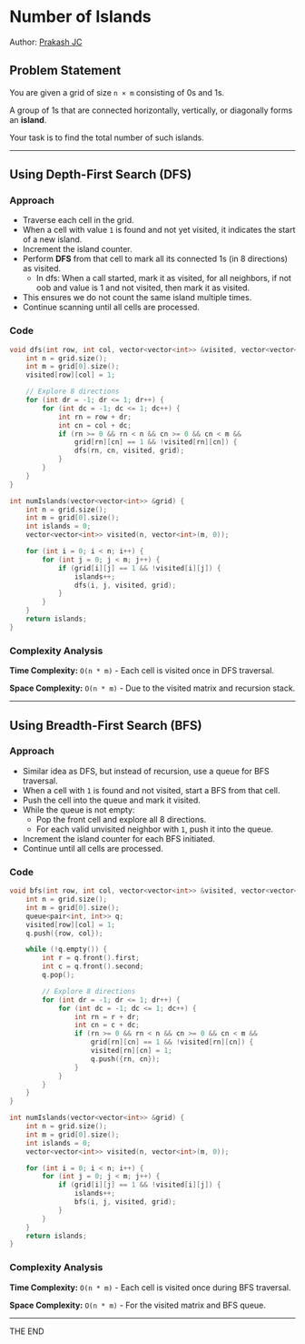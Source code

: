 # Number of Islands

Author: [Prakash JC](https://prakash079513.github.io)

## **Problem Statement**

You are given a grid of size `n × m` consisting of 0s and 1s.

A group of 1s that are connected horizontally, vertically, or diagonally forms an **island**.

Your task is to find the total number of such islands.

---

## **Using Depth-First Search (DFS)**

### **Approach**

- Traverse each cell in the grid.
- When a cell with value `1` is found and not yet visited, it indicates the start of a new island.
- Increment the island counter.
- Perform **DFS** from that cell to mark all its connected 1s (in 8 directions) as visited.
  - In dfs: When a call started, mark it as visited, for all neighbors, if not oob and value is 1 and not visited, then mark it as visited.
- This ensures we do not count the same island multiple times.
- Continue scanning until all cells are processed.

### **Code**

```cpp
void dfs(int row, int col, vector<vector<int>> &visited, vector<vector<int>> &grid) {
    int n = grid.size();
    int m = grid[0].size();
    visited[row][col] = 1;

    // Explore 8 directions
    for (int dr = -1; dr <= 1; dr++) {
        for (int dc = -1; dc <= 1; dc++) {
            int rn = row + dr;
            int cn = col + dc;
            if (rn >= 0 && rn < n && cn >= 0 && cn < m &&
                grid[rn][cn] == 1 && !visited[rn][cn]) {
                dfs(rn, cn, visited, grid);
            }
        }
    }
}

int numIslands(vector<vector<int>> &grid) {
    int n = grid.size();
    int m = grid[0].size();
    int islands = 0;
    vector<vector<int>> visited(n, vector<int>(m, 0));

    for (int i = 0; i < n; i++) {
        for (int j = 0; j < m; j++) {
            if (grid[i][j] == 1 && !visited[i][j]) {
                islands++;
                dfs(i, j, visited, grid);
            }
        }
    }
    return islands;
}
```

### **Complexity Analysis**

**Time Complexity:** `O(n * m)` - Each cell is visited once in DFS traversal.

**Space Complexity:** `O(n * m)` - Due to the visited matrix and recursion stack.

---

## **Using Breadth-First Search (BFS)**

### **Approach**

- Similar idea as DFS, but instead of recursion, use a queue for BFS traversal.
- When a cell with `1` is found and not visited, start a BFS from that cell.
- Push the cell into the queue and mark it visited.
- While the queue is not empty:
  - Pop the front cell and explore all 8 directions.
  - For each valid unvisited neighbor with `1`, push it into the queue.
- Increment the island counter for each BFS initiated.
- Continue until all cells are processed.

### **Code**

```cpp
void bfs(int row, int col, vector<vector<int>> &visited, vector<vector<int>> &grid) {
    int n = grid.size();
    int m = grid[0].size();
    queue<pair<int, int>> q;
    visited[row][col] = 1;
    q.push({row, col});

    while (!q.empty()) {
        int r = q.front().first;
        int c = q.front().second;
        q.pop();

        // Explore 8 directions
        for (int dr = -1; dr <= 1; dr++) {
            for (int dc = -1; dc <= 1; dc++) {
                int rn = r + dr;
                int cn = c + dc;
                if (rn >= 0 && rn < n && cn >= 0 && cn < m &&
                    grid[rn][cn] == 1 && !visited[rn][cn]) {
                    visited[rn][cn] = 1;
                    q.push({rn, cn});
                }
            }
        }
    }
}

int numIslands(vector<vector<int>> &grid) {
    int n = grid.size();
    int m = grid[0].size();
    int islands = 0;
    vector<vector<int>> visited(n, vector<int>(m, 0));

    for (int i = 0; i < n; i++) {
        for (int j = 0; j < m; j++) {
            if (grid[i][j] == 1 && !visited[i][j]) {
                islands++;
                bfs(i, j, visited, grid);
            }
        }
    }
    return islands;
}
```

### **Complexity Analysis**

**Time Complexity:** `O(n * m)` - Each cell is visited once during BFS traversal.

**Space Complexity:** `O(n * m)` - For the visited matrix and BFS queue.

---

THE END
